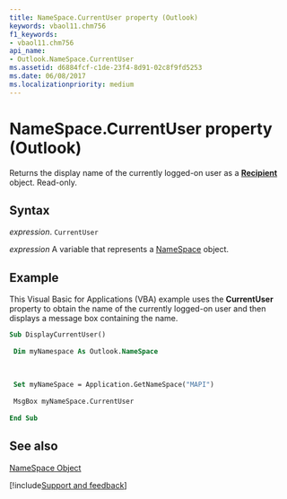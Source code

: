 ```yaml
---
title: NameSpace.CurrentUser property (Outlook)
keywords: vbaol11.chm756
f1_keywords:
- vbaol11.chm756
api_name:
- Outlook.NameSpace.CurrentUser
ms.assetid: d6884fcf-c1de-23f4-8d91-02c8f9fd5253
ms.date: 06/08/2017
ms.localizationpriority: medium
---
```



# NameSpace.CurrentUser property (Outlook)

Returns the display name of the currently logged-on user as a **[Recipient](Outlook.Recipient.md)** object. Read-only.


## Syntax

_expression_. `CurrentUser`

_expression_ A variable that represents a [NameSpace](Outlook.NameSpace.md) object.


## Example

This Visual Basic for Applications (VBA) example uses the **CurrentUser** property to obtain the name of the currently logged-on user and then displays a message box containing the name.


```vb
Sub DisplayCurrentUser() 
 
 Dim myNamespace As Outlook.NameSpace 
 
 
 
 Set myNameSpace = Application.GetNameSpace("MAPI") 
 
 MsgBox myNameSpace.CurrentUser 
 
End Sub
```


## See also


[NameSpace Object](Outlook.NameSpace.md)

[!include[Support and feedback](~/includes/feedback-boilerplate.md)]
